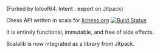 (Forked by loloof64. Intent : export on Jitpack)

Chess API written in scala for [lichess.org](https://lichess.org) [![Build Status](https://travis-ci.org/ornicar/scalachess.svg?branch=master)](https://travis-ci.org/ornicar/scalachess)

It is entirely functional, immutable, and free of side effects.

Scalalib is now integrated as a library from Jitpack.